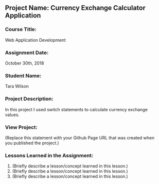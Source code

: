 ## Project Name:  Currency Exchange Calculator Application

### Course Title:
Web Application Development

### Assignment Date:  
October 30th, 2018

### Student Name:  
Tara Wilson

### Project Description:
In this project I used switch statements to calculate currency exchange values.

### View Project:
(Replace this statement with your Github Page URL that was created when you 
 published the project.)

### Lessons Learned in the Assignment:
1. (Briefly describe a lesson/concept learned in this lesson.)
2. (Briefly describe a lesson/concept learned in this lesson.)
3. (Briefly describe a lesson/concept learned in this lesson.)

